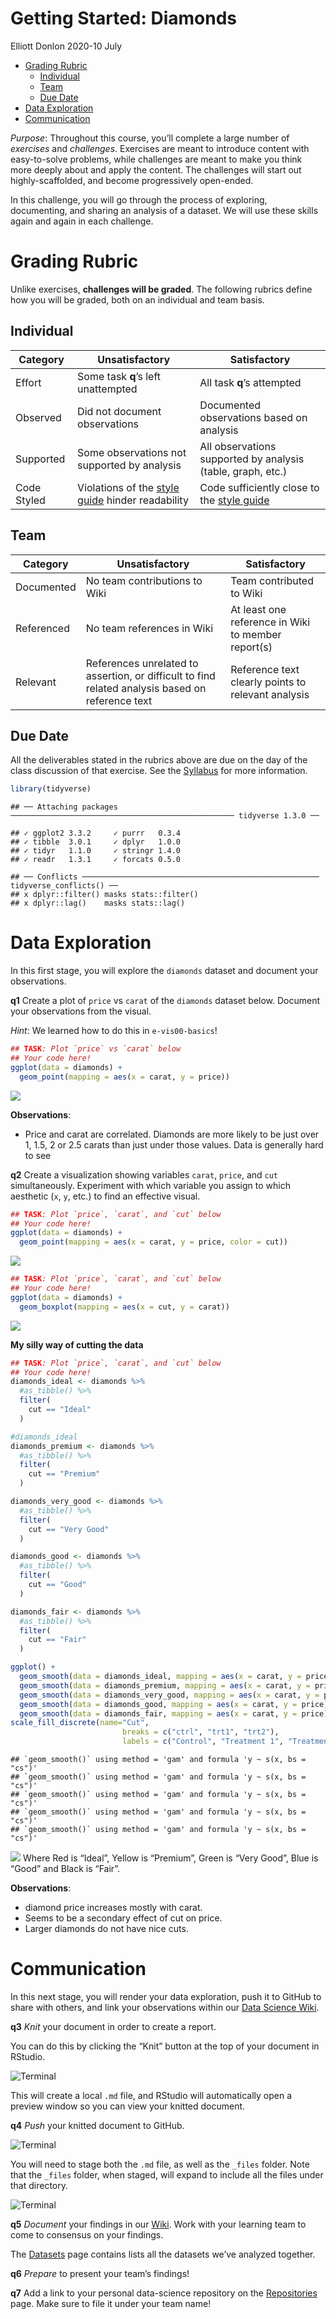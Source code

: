 Getting Started: Diamonds
================
Elliott Donlon
2020-10 July

  - [Grading Rubric](#grading-rubric)
      - [Individual](#individual)
      - [Team](#team)
      - [Due Date](#due-date)
  - [Data Exploration](#data-exploration)
  - [Communication](#communication)

*Purpose*: Throughout this course, you’ll complete a large number of
*exercises* and *challenges*. Exercises are meant to introduce content
with easy-to-solve problems, while challenges are meant to make you
think more deeply about and apply the content. The challenges will start
out highly-scaffolded, and become progressively open-ended.

In this challenge, you will go through the process of exploring,
documenting, and sharing an analysis of a dataset. We will use these
skills again and again in each challenge.

<!-- include-rubric -->

# Grading Rubric

<!-- -------------------------------------------------- -->

Unlike exercises, **challenges will be graded**. The following rubrics
define how you will be graded, both on an individual and team basis.

## Individual

<!-- ------------------------- -->

| Category    | Unsatisfactory                                                                   | Satisfactory                                                               |
| ----------- | -------------------------------------------------------------------------------- | -------------------------------------------------------------------------- |
| Effort      | Some task **q**’s left unattempted                                               | All task **q**’s attempted                                                 |
| Observed    | Did not document observations                                                    | Documented observations based on analysis                                  |
| Supported   | Some observations not supported by analysis                                      | All observations supported by analysis (table, graph, etc.)                |
| Code Styled | Violations of the [style guide](https://style.tidyverse.org/) hinder readability | Code sufficiently close to the [style guide](https://style.tidyverse.org/) |

## Team

<!-- ------------------------- -->

| Category   | Unsatisfactory                                                                                   | Satisfactory                                       |
| ---------- | ------------------------------------------------------------------------------------------------ | -------------------------------------------------- |
| Documented | No team contributions to Wiki                                                                    | Team contributed to Wiki                           |
| Referenced | No team references in Wiki                                                                       | At least one reference in Wiki to member report(s) |
| Relevant   | References unrelated to assertion, or difficult to find related analysis based on reference text | Reference text clearly points to relevant analysis |

## Due Date

<!-- ------------------------- -->

All the deliverables stated in the rubrics above are due on the day of
the class discussion of that exercise. See the
[Syllabus](https://docs.google.com/document/d/1jJTh2DH8nVJd2eyMMoyNGroReo0BKcJrz1eONi3rPSc/edit?usp=sharing)
for more information.

``` r
library(tidyverse)
```

    ## ── Attaching packages ────────────────────────────────────────────────── tidyverse 1.3.0 ──

    ## ✓ ggplot2 3.3.2     ✓ purrr   0.3.4
    ## ✓ tibble  3.0.1     ✓ dplyr   1.0.0
    ## ✓ tidyr   1.1.0     ✓ stringr 1.4.0
    ## ✓ readr   1.3.1     ✓ forcats 0.5.0

    ## ── Conflicts ───────────────────────────────────────────────────── tidyverse_conflicts() ──
    ## x dplyr::filter() masks stats::filter()
    ## x dplyr::lag()    masks stats::lag()

# Data Exploration

<!-- -------------------------------------------------- -->

In this first stage, you will explore the `diamonds` dataset and
document your observations.

**q1** Create a plot of `price` vs `carat` of the `diamonds` dataset
below. Document your observations from the visual.

*Hint*: We learned how to do this in `e-vis00-basics`\!

``` r
## TASK: Plot `price` vs `carat` below
## Your code here!
ggplot(data = diamonds) +
  geom_point(mapping = aes(x = carat, y = price))
```

![](c00-diamonds-assignment_files/figure-gfm/q1-task-1.png)<!-- -->

**Observations**:

  - Price and carat are correlated. Diamonds are more likely to be just
    over 1, 1.5, 2 or 2.5 carats than just under those values. Data is
    generally hard to see

**q2** Create a visualization showing variables `carat`, `price`, and
`cut` simultaneously. Experiment with which variable you assign to which
aesthetic (`x`, `y`, etc.) to find an effective visual.

``` r
## TASK: Plot `price`, `carat`, and `cut` below
## Your code here!
ggplot(data = diamonds) +
  geom_point(mapping = aes(x = carat, y = price, color = cut))
```

![](c00-diamonds-assignment_files/figure-gfm/q2-task-1.png)<!-- -->

``` r
## TASK: Plot `price`, `carat`, and `cut` below
## Your code here!
ggplot(data = diamonds) +
  geom_boxplot(mapping = aes(x = cut, y = carat))
```

![](c00-diamonds-assignment_files/figure-gfm/q2-taskb-1.png)<!-- -->

**My silly way of cutting the data**

``` r
## TASK: Plot `price`, `carat`, and `cut` below
## Your code here!
diamonds_ideal <- diamonds %>%
  #as_tibble() %>%
  filter(
    cut == "Ideal"
  )

#diamonds_ideal
diamonds_premium <- diamonds %>%
  #as_tibble() %>%
  filter(
    cut == "Premium"
  )

diamonds_very_good <- diamonds %>%
  #as_tibble() %>%
  filter(
    cut == "Very Good"
  )

diamonds_good <- diamonds %>%
  #as_tibble() %>%
  filter(
    cut == "Good"
  )

diamonds_fair <- diamonds %>%
  #as_tibble() %>%
  filter(
    cut == "Fair"
  )

ggplot() +
  geom_smooth(data = diamonds_ideal, mapping = aes(x = carat, y = price), color = "red") +
  geom_smooth(data = diamonds_premium, mapping = aes(x = carat, y = price), color = "yellow") +
  geom_smooth(data = diamonds_very_good, mapping = aes(x = carat, y = price), color = "green") +
  geom_smooth(data = diamonds_good, mapping = aes(x = carat, y = price), color = "blue") +
  geom_smooth(data = diamonds_fair, mapping = aes(x = carat, y = price), color = "black") +
scale_fill_discrete(name="Cut",
                         breaks = c("ctrl", "trt1", "trt2"),
                         labels = c("Control", "Treatment 1", "Treatment 2"))
```

    ## `geom_smooth()` using method = 'gam' and formula 'y ~ s(x, bs = "cs")'
    ## `geom_smooth()` using method = 'gam' and formula 'y ~ s(x, bs = "cs")'
    ## `geom_smooth()` using method = 'gam' and formula 'y ~ s(x, bs = "cs")'
    ## `geom_smooth()` using method = 'gam' and formula 'y ~ s(x, bs = "cs")'
    ## `geom_smooth()` using method = 'gam' and formula 'y ~ s(x, bs = "cs")'

![](c00-diamonds-assignment_files/figure-gfm/q2-taskc-1.png)<!-- -->
Where Red is “Ideal”, Yellow is “Premium”, Green is “Very Good”, Blue is
“Good” and Black is “Fair”.

**Observations**:

  - diamond price increases mostly with carat.
  - Seems to be a secondary effect of cut on price.
  - Larger diamonds do not have nice cuts.

# Communication

<!-- -------------------------------------------------- -->

In this next stage, you will render your data exploration, push it to
GitHub to share with others, and link your observations within our [Data
Science
Wiki](https://olin-data-science.fandom.com/wiki/Olin_Data_Science_Wiki).

**q3** *Knit* your document in order to create a report.

You can do this by clicking the “Knit” button at the top of your
document in RStudio.

![Terminal](./images/c00-knit.png)

This will create a local `.md` file, and RStudio will automatically open
a preview window so you can view your knitted document.

**q4** *Push* your knitted document to GitHub.

![Terminal](./images/c00-unstaged.png)

You will need to stage both the `.md` file, as well as the `_files`
folder. Note that the `_files` folder, when staged, will expand to
include all the files under that directory.

![Terminal](./images/c00-staged.png)

**q5** *Document* your findings in our
[Wiki](https://olin-data-science.fandom.com/wiki/Olin_Data_Science_Wiki).
Work with your learning team to come to consensus on your findings.

The [Datasets](https://olin-data-science.fandom.com/wiki/Datasets) page
contains lists all the datasets we’ve analyzed together.

**q6** *Prepare* to present your team’s findings\!

**q7** Add a link to your personal data-science repository on the
[Repositories](https://olin-data-science.fandom.com/wiki/Repositories)
page. Make sure to file it under your team name\!
